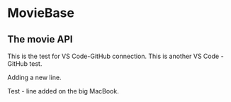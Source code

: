 # MovieBase
## The movie API

This is the test for VS Code-GitHub connection.
 This is another VS Code - GitHub test.

 Adding a new line.

 Test - line added on the big MacBook.